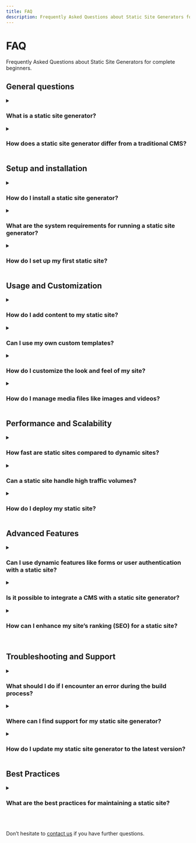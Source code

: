 ```yaml
---
title: FAQ
description: Frequently Asked Questions about Static Site Generators for complete beginners.
---
```



# FAQ 

Frequently Asked Questions about Static Site Generators for complete beginners.


## General questions

<details>
    <summary>
        <h3>What is a static site generator?</h3>
    </summary>
    <div>
        A Static Site Generator (SSG) is a tool that generates static HTML pages from templates or components, typically using content written in markdown or other markup languages.
    </div>
</details>

<details>
    <summary>
        <h3>How does a static site generator differ from a traditional CMS?</h3>
    </summary>
    <div>
        Unlike traditional Content Management Systems (CMS) that generate pages dynamically on the server for each request, SSGs generate all the pages at build time. The static HTML can then be served by a simple file server, resulting in faster load times and increased security.
    </div>
</details>


## Setup and installation

<details>
    <summary>
        <h3>How do I install a static site generator?</h3>
    </summary>
    <div>
        Installation instructions typically vary by SSG, but most can be installed using package managers like npm (Node.js) or gem (Ruby). Detailed instructions are usually provided in the documentation. <!--If you are looking for the Toucan installation instructions, please visit our corresponding [docs](/docs/) section.-->
    </div>
</details>

<details>
    <summary>
        <h3>What are the system requirements for running a static site generator?</h3>
    </summary>
    <div>
        Most SSGs require a modern operating system and a working installation of Node.js, Ruby, Python, or another relevant programming environment. <!-- However, since Toucan is distributed as an executable binary, there is no need to set up additional tools on your machine. -->
    </div>
</details>

<details>
    <summary>
        <h3>How do I set up my first static site?</h3>
    </summary>
    <div>
        After installing the SSG, you typically need to create a new project, choose or create a template, add your content, and then build the site. Step-by-step instructions are available in the documentation.
    </div>
</details>



## Usage and Customization


<details>
    <summary>
        <h3>How do I add content to my static site?</h3>
    </summary>
    <div>
        Content is usually added through markdown files or other markup languages, which are then processed by the SSG to generate HTML pages.
    </div>
</details>

<details>
    <summary>
        <h3>Can I use my own custom templates?</h3>
    </summary>
    <div>
        Yes, you can create and use your own custom templates. Most SSGs provide a flexible templating system that allows you to define the layout and structure of your pages.
    </div>
</details>

<details>
    <summary>
        <h3>How do I customize the look and feel of my site?</h3>
    </summary>
    <div>
        You can customize your site's appearance by modifying the CSS, using different templates, or integrating a front-end framework.
    </div>
</details>

<details>
    <summary>
        <h3>How do I manage media files like images and videos?</h3>
    </summary>
    <div>
        Media files can be stored in your project's directory and referenced in your content. Most SSGs have built-in support for handling media assets.
    </div>
</details>



## Performance and Scalability

<details>
    <summary>
        <h3>How fast are static sites compared to dynamic sites?</h3>
    </summary>
    <div>
        Static sites are generally faster because they consist of pre-built HTML files, which reduces the need for server-side processing and database queries.
    </div>
</details>

<details>
    <summary>
        <h3>Can a static site handle high traffic volumes?</h3>
    </summary>
    <div>
        Yes, static sites are highly scalable and can handle high traffic volumes efficiently, especially when served through a content delivery network (CDN).
    </div>
</details>

<details>
    <summary>
        <h3>How do I deploy my static site?</h3>
    </summary>
    <div>
        Static sites can be deployed on various platforms such as GitHub Pages, Netlify, Vercel, Amazon S3, or any web server that can serve HTML files.
    </div>
</details>

## Advanced Features

<details>
    <summary>
        <h3>Can I use dynamic features like forms or user authentication with a static site?</h3>
    </summary>
    <div>
        Yes, dynamic features can be integrated using third-party services and APIs. For example, forms can use services like Formspree, and user authentication can be managed with tools like Auth0.
    </div>
</details>

<details>
    <summary>
        <h3>Is it possible to integrate a CMS with a static site generator?</h3>
    </summary>
    <div>
        Yes, headless CMS solutions like Contentful, Sanity, and Strapi can be integrated with SSGs to provide a more user-friendly content management experience.
    </div>
</details>

<details>
    <summary>
        <h3>How can I enhance my site’s ranking (SEO) for a static site?</h3>
    </summary>
    <div>
        Static sites can be optimized for better ranking by including metadata, using clean URLs, and generating sitemaps. Many SSGs offer plugins or built-in features to help with SEO.
    </div>
</details>


<br>

## Troubleshooting and Support

<details>
    <summary>
        <h3>What should I do if I encounter an error during the build process?</h3>
    </summary>
    <div>
        Check the error message for clues, consult the documentation, and look for solutions in community forums or GitHub issues. Most SSGs have active communities that can help troubleshoot issues.
    </div>
</details>

<details>
    <summary>
        <h3>Where can I find support for my static site generator?</h3>
    </summary>
    <div>
        Support can be found through official documentation, community forums, GitHub repositories, and sometimes dedicated support channels provided by the SSG developers.
    </div>
</details>

<details>
    <summary>
        <h3>How do I update my static site generator to the latest version?</h3>
    </summary>
    <div>
        Updating typically involves using the package manager's update commands, such as npm update for Node.js-based SSGs or gem update for Ruby-based SSGs. Always refer to the official documentation for specific instructions.
    </div>
</details>


## Best Practices

<details>
    <summary>
        <h3>What are the best practices for maintaining a static site?</h3>
    </summary>
    <div>
        Regularly update dependencies, backup your content and configuration, use version control (e.g., Git), and monitor performance. Additionally, keep your SSG and any integrated services up to date.
    </div>
</details>

<br><br>
Don’t hesitate to [contact us](/contact/) if you have further questions.
